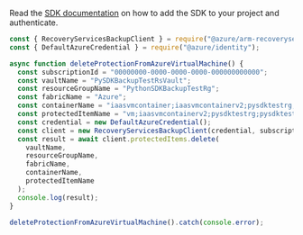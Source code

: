 Read the [SDK documentation](https://github.com/Azure/azure-sdk-for-js/blob/%40azure%2Farm-recoveryservicesbackup_9.0.0/sdk/recoveryservicesbackup/arm-recoveryservicesbackup/README.md) on how to add the SDK to your project and authenticate.

```javascript
const { RecoveryServicesBackupClient } = require("@azure/arm-recoveryservicesbackup");
const { DefaultAzureCredential } = require("@azure/identity");

async function deleteProtectionFromAzureVirtualMachine() {
  const subscriptionId = "00000000-0000-0000-0000-000000000000";
  const vaultName = "PySDKBackupTestRsVault";
  const resourceGroupName = "PythonSDKBackupTestRg";
  const fabricName = "Azure";
  const containerName = "iaasvmcontainer;iaasvmcontainerv2;pysdktestrg;pysdktestv2vm1";
  const protectedItemName = "vm;iaasvmcontainerv2;pysdktestrg;pysdktestv2vm1";
  const credential = new DefaultAzureCredential();
  const client = new RecoveryServicesBackupClient(credential, subscriptionId);
  const result = await client.protectedItems.delete(
    vaultName,
    resourceGroupName,
    fabricName,
    containerName,
    protectedItemName
  );
  console.log(result);
}

deleteProtectionFromAzureVirtualMachine().catch(console.error);
```
